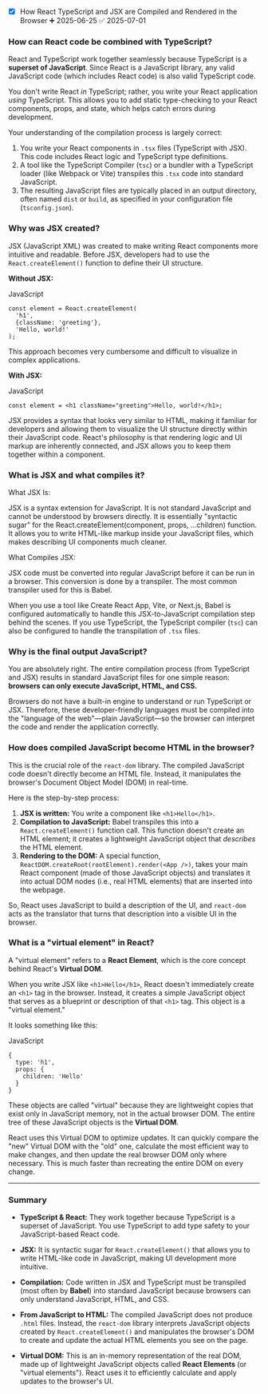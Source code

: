 - [x] How React TypeScript and JSX are Compiled and Rendered in the Browser ➕ 2025-06-25 ✅ 2025-07-01

### How can React code be combined with TypeScript?

React and TypeScript work together seamlessly because TypeScript is a **superset of JavaScript**. Since React is a JavaScript library, any valid JavaScript code (which includes React code) is also valid TypeScript code.

You don't write React _in_ TypeScript; rather, you write your React application _using_ TypeScript. This allows you to add static type-checking to your React components, props, and state, which helps catch errors during development.

Your understanding of the compilation process is largely correct:

1. You write your React components in `.tsx` files (TypeScript with JSX). This code includes React logic and TypeScript type definitions.
2. A tool like the TypeScript Compiler (`tsc`) or a bundler with a TypeScript loader (like Webpack or Vite) transpiles this `.tsx` code into standard JavaScript.
3. The resulting JavaScript files are typically placed in an output directory, often named `dist` or `build`, as specified in your configuration file (`tsconfig.json`).

### Why was JSX created?

JSX (JavaScript XML) was created to make writing React components more intuitive and readable. Before JSX, developers had to use the `React.createElement()` function to define their UI structure.

**Without JSX:**

JavaScript

```
const element = React.createElement(
  'h1',
  {className: 'greeting'},
  'Hello, world!'
);
```

This approach becomes very cumbersome and difficult to visualize in complex applications.

**With JSX:**

JavaScript

```
const element = <h1 className="greeting">Hello, world!</h1>;
```

JSX provides a syntax that looks very similar to HTML, making it familiar for developers and allowing them to visualize the UI structure directly within their JavaScript code. React's philosophy is that rendering logic and UI markup are inherently connected, and JSX allows you to keep them together within a component.

### What is JSX and what compiles it?

What JSX Is:

JSX is a syntax extension for JavaScript. It is not standard JavaScript and cannot be understood by browsers directly. It is essentially "syntactic sugar" for the React.createElement(component, props, ...children) function. It allows you to write HTML-like markup inside your JavaScript files, which makes describing UI components much cleaner.

What Compiles JSX:

JSX code must be converted into regular JavaScript before it can be run in a browser. This conversion is done by a transpiler. The most common transpiler used for this is Babel.

When you use a tool like Create React App, Vite, or Next.js, Babel is configured automatically to handle this JSX-to-JavaScript compilation step behind the scenes. If you use TypeScript, the TypeScript compiler (`tsc`) can also be configured to handle the transpilation of `.tsx` files.

### Why is the final output JavaScript?

You are absolutely right. The entire compilation process (from TypeScript and JSX) results in standard JavaScript files for one simple reason: **browsers can only execute JavaScript, HTML, and CSS.**

Browsers do not have a built-in engine to understand or run TypeScript or JSX. Therefore, these developer-friendly languages must be compiled into the "language of the web"—plain JavaScript—so the browser can interpret the code and render the application correctly.

### How does compiled JavaScript become HTML in the browser?

This is the crucial role of the `react-dom` library. The compiled JavaScript code doesn't directly become an HTML file. Instead, it manipulates the browser's Document Object Model (DOM) in real-time.

Here is the step-by-step process:

1. **JSX is written:** You write a component like `<h1>Hello</h1>`.
2. **Compilation to JavaScript:** Babel transpiles this into a `React.createElement()` function call. This function doesn't create an HTML element; it creates a lightweight JavaScript object that _describes_ the HTML element.
3. **Rendering to the DOM:** A special function, `ReactDOM.createRoot(rootElement).render(<App />)`, takes your main React component (made of those JavaScript objects) and translates it into actual DOM nodes (i.e., real HTML elements) that are inserted into the webpage.

So, React uses JavaScript to build a description of the UI, and `react-dom` acts as the translator that turns that description into a visible UI in the browser.

### What is a "virtual element" in React?

A "virtual element" refers to a **React Element**, which is the core concept behind React's **Virtual DOM**.

When you write JSX like `<h1>Hello</h1>`, React doesn't immediately create an `<h1>` tag in the browser. Instead, it creates a simple JavaScript object that serves as a blueprint or description of that `<h1>` tag. This object is a "virtual element."

It looks something like this:

JavaScript

```
{
  type: 'h1',
  props: {
    children: 'Hello'
  }
}
```

These objects are called "virtual" because they are lightweight copies that exist only in JavaScript memory, not in the actual browser DOM. The entire tree of these JavaScript objects is the **Virtual DOM**.

React uses this Virtual DOM to optimize updates. It can quickly compare the "new" Virtual DOM with the "old" one, calculate the most efficient way to make changes, and then update the real browser DOM only where necessary. This is much faster than recreating the entire DOM on every change.

---

### Summary

- **TypeScript & React:** They work together because TypeScript is a superset of JavaScript. You use TypeScript to add type safety to your JavaScript-based React code.
  
- **JSX:** It is syntactic sugar for `React.createElement()` that allows you to write HTML-like code in JavaScript, making UI development more intuitive.
  
- **Compilation:** Code written in JSX and TypeScript must be transpiled (most often by **Babel**) into standard JavaScript because browsers can only understand JavaScript, HTML, and CSS.
  
- **From JavaScript to HTML:** The compiled JavaScript does not produce `.html` files. Instead, the `react-dom` library interprets JavaScript objects created by `React.createElement()` and manipulates the browser's DOM to create and update the actual HTML elements you see on the page.
  
- **Virtual DOM:** This is an in-memory representation of the real DOM, made up of lightweight JavaScript objects called **React Elements** (or "virtual elements"). React uses it to efficiently calculate and apply updates to the browser's UI.


